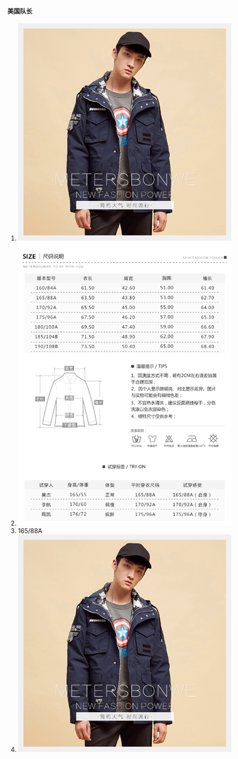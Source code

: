 #### 美国队长

1. ![衣服](assets/image/57ff2aabN4c9ea948.jpg)
2. ![尺寸](assets/image/57ff2aabNd27fc833.jpg)
3. 165/88A
4. ![鞋子40](assets/image/57ff2aabN4c9ea948.jpg)
